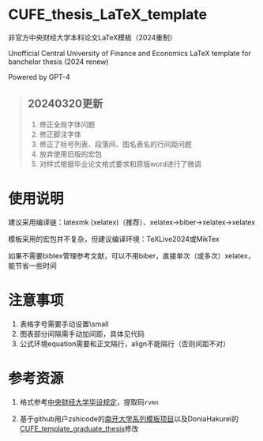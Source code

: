 # CUFE_thesis_LaTeX_template

非官方中央财经大学本科论文LaTeX模板（2024重制）

Unofficial Central University of Finance and Economics LaTeX template for banchelor thesis (2024 renew)

Powered by GPT-4

> ## 20240320更新
> 1. 修正全局字体问题
> 2. 修正脚注字体
> 3. 修正了标号列表、段落间、图名表名的行间距问题
> 4. 放弃使用旧版的宏包
> 5. 对样式根据毕业论文格式要求和原版word进行了微调

# 使用说明

建议采用编译链：latexmk (xelatex)（推荐）、xelatex->biber->xelatex->xelatex

模板采用的宏包并不复杂，但建议编译环境：TeXLive2024或MikTex

如果不需要bibtex管理参考文献，可以不用biber，直接单次（或多次）xelatex，能节省一些时间

# 注意事项
1. 表格字号需要手动设置\small
2. 图表部分间隔需手动加间距，具体见代码
3. 公式环境equation需要和正文隔行，align不能隔行（否则间距不对）

# 参考资源

1. 格式参考[中央财经大学毕设规定](https://pan.baidu.com/s/1rbN1F8ZDbZVNAwkythRQeg)，提取码`rvmn`

2. 基于github用户zshicode的[南开大学系列模板项目](https://github.com/zshicode/LaTeX-Beamer-Nankai)以及DoniaHakurei的[CUFE_template_graduate_thesis](https://github.com/DoniaHakurei/CUFE_template_graduate_thesis)修改
